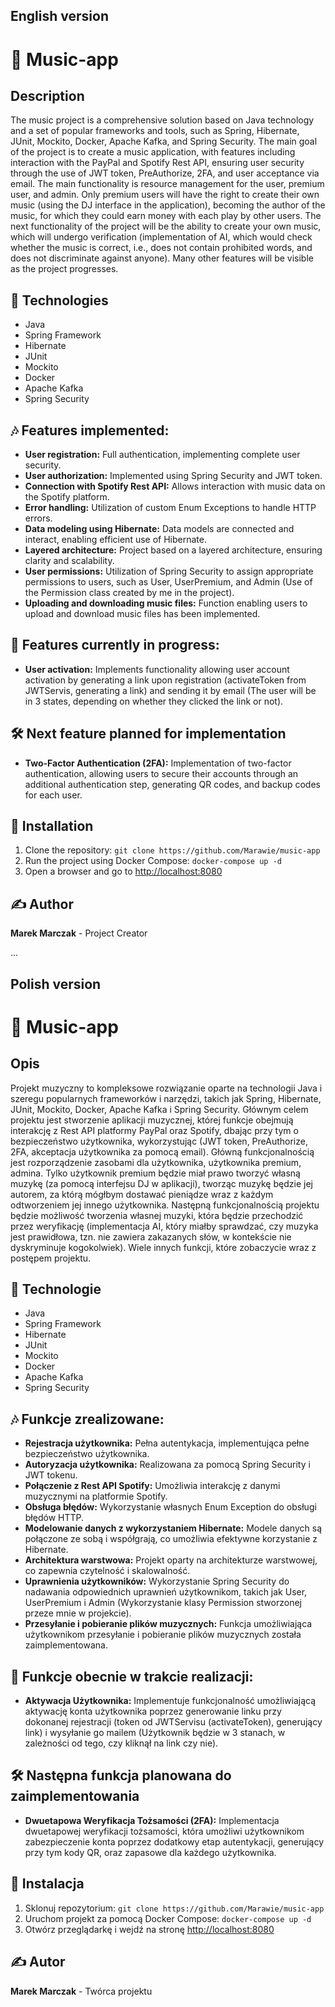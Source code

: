 ## English version ##

# 🎵 Music-app

## Description

The music project is a comprehensive solution based on Java technology and a set of popular frameworks and tools, such as Spring, Hibernate, JUnit, Mockito, Docker, Apache Kafka, and Spring Security. The main goal of the project is to create a music application, with features including interaction with the PayPal and Spotify Rest API, ensuring user security through the use of JWT token, PreAuthorize, 2FA, and user acceptance via email. The main functionality is resource management for the user, premium user, and admin. Only premium users will have the right to create their own music (using the DJ interface in the application), becoming the author of the music, for which they could earn money with each play by other users. The next functionality of the project will be the ability to create your own music, which will undergo verification (implementation of AI, which would check whether the music is correct, i.e., does not contain prohibited words, and does not discriminate against anyone). Many other features will be visible as the project progresses.

## 🚀 Technologies

- Java
- Spring Framework
- Hibernate
- JUnit
- Mockito
- Docker
- Apache Kafka
- Spring Security

## 🎶 Features implemented:

- **User registration:** Full authentication, implementing complete user security.
- **User authorization:** Implemented using Spring Security and JWT token.
- **Connection with Spotify Rest API:** Allows interaction with music data on the Spotify platform.
- **Error handling:** Utilization of custom Enum Exceptions to handle HTTP errors.
- **Data modeling using Hibernate:** Data models are connected and interact, enabling efficient use of Hibernate.
- **Layered architecture:** Project based on a layered architecture, ensuring clarity and scalability.
- **User permissions:** Utilization of Spring Security to assign appropriate permissions to users, such as User, UserPremium, and Admin (Use of the Permission class created by me in the project).
- **Uploading and downloading music files:** Function enabling users to upload and download music files has been implemented.
  
## 🔨 Features currently in progress:

- **User activation:** Implements functionality allowing user account activation by generating a link upon registration (activateToken from JWTServis, generating a link) and sending it by email (The user will be in 3 states, depending on whether they clicked the link or not).

## 🛠️ Next feature planned for implementation

- **Two-Factor Authentication (2FA):** Implementation of two-factor authentication, allowing users to secure their accounts through an additional authentication step, generating QR codes, and backup codes for each user.

## 🚀 Installation
1. Clone the repository: `git clone https://github.com/Marawie/music-app`
2. Run the project using Docker Compose: `docker-compose up -d`
3. Open a browser and go to [http://localhost:8080](http://localhost:8080)
 
## ✍️ Author
**Marek Marczak** - Project Creator


...



## Polish version ##

# 🎵 Music-app

## Opis

Projekt muzyczny to kompleksowe rozwiązanie oparte na technologii Java i szeregu popularnych frameworków i narzędzi, takich jak Spring, Hibernate, JUnit, Mockito, Docker, Apache Kafka i Spring Security. Głównym celem projektu jest stworzenie aplikacji muzycznej, której funkcje obejmują interakcję z Rest API platformy PayPal oraz Spotify, dbając przy tym o bezpieczeństwo użytkownika, wykorzystując (JWT token, PreAuthorize, 2FA, akceptacja użytkownika za pomocą email). Główną funkcjonalnością jest rozporządzenie zasobami dla użytkownika, użytkownika premium, admina. Tylko użytkownik premium będzie miał prawo tworzyć własną muzykę (za pomocą interfejsu DJ w aplikacji), tworząc muzykę będzie jej autorem, za którą mógłbym dostawać pieniądze wraz z każdym odtworzeniem jej innego użytkownika. Następną funkcjonalnością projektu będzie możliwość tworzenia własnej muzyki, która będzie przechodzić przez weryfikację (implementacja AI, który miałby sprawdzać, czy muzyka jest prawidłowa, tzn. nie zawiera zakazanych słów, w kontekście nie dyskryminuje kogokolwiek). Wiele innych funkcji, które zobaczycie wraz z postępem projektu.

## 🚀 Technologie

- Java
- Spring Framework
- Hibernate
- JUnit
- Mockito
- Docker
- Apache Kafka
- Spring Security

## 🎶 Funkcje zrealizowane:

- **Rejestracja użytkownika:** Pełna autentykacja, implementująca pełne bezpieczeństwo użytkownika.
- **Autoryzacja użytkownika:** Realizowana za pomocą Spring Security i JWT tokenu.
- **Połączenie z Rest API Spotify:** Umożliwia interakcję z danymi muzycznymi na platformie Spotify.
- **Obsługa błędów:** Wykorzystanie własnych Enum Exception do obsługi błędów HTTP.
- **Modelowanie danych z wykorzystaniem Hibernate:** Modele danych są połączone ze sobą i współgrają, co umożliwia efektywne korzystanie z Hibernate.
- **Architektura warstwowa:** Projekt oparty na architekturze warstwowej, co zapewnia czytelność i skalowalność.
- **Uprawnienia użytkowników:** Wykorzystanie Spring Security do nadawania odpowiednich uprawnień użytkownikom, takich jak User, UserPremium i Admin (Wykorzystanie klasy Permission stworzonej przeze mnie w projekcie).
- **Przesyłanie i pobieranie plików muzycznych:** Funkcja umożliwiająca użytkownikom przesyłanie i pobieranie plików muzycznych została zaimplementowana.
  
## 🔨 Funkcje obecnie w trakcie realizacji:

- **Aktywacja Użytkownika:** Implementuje funkcjonalność umożliwiającą aktywację konta użytkownika poprzez generowanie linku przy dokonanej rejestracji (token od JWTServisu (activateToken), generujący link) i wysyłanie go mailem (Użytkownik będzie w 3 stanach, w zależności od tego, czy kliknął na link czy nie).

## 🛠️ Następna funkcja planowana do zaimplementowania

- **Dwuetapowa Weryfikacja Tożsamości (2FA):** Implementacja dwuetapowej weryfikacji tożsamości, która umożliwi użytkownikom zabezpieczenie konta poprzez dodatkowy etap autentykacji, generujący przy tym kody QR, oraz zapasowe dla każdego użytkownika.

## 🚀 Instalacja
1. Sklonuj repozytorium: `git clone https://github.com/Marawie/music-app`
2. Uruchom projekt za pomocą Docker Compose: `docker-compose up -d`
3. Otwórz przeglądarkę i wejdź na stronę [http://localhost:8080](http://localhost:8080)
 
## ✍️ Autor
**Marek Marczak** - Twórca projektu
